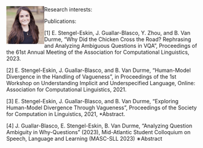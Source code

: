 <img src="https://github.com/jguallar-blasco/jguallar-blasco.github.io/blob/main/image.png" alt="Markdown Monster icon" style="float:left;width:100px;height:100px;" />
Research interests: 

Publications: 

[1] E. Stengel-Eskin, J. Guallar-Blasco, Y. Zhou, and B. Van Durme, “Why Did the Chicken Cross the Road? Rephrasing and Analyzing Ambiguous Questions in VQA”, Proceedings of the 61st Annual Meeting of the Association for Computational Linguistics, 2023. 

[2] E. Stengel-Eskin, J. Guallar-Blasco, and B. Van Durme, “Human-Model Divergence in the Handling of Vagueness”, in Proceedings of the 1st Workshop on Understanding Implicit and Underspecified Language, Online: Association for Computational Linguistics, 2021. 

[3] E. Stengel-Eskin, J. Guallar-Blasco, and B. Van Durme, “Exploring Human-Model Divergence Through Vagueness”, Proceedings of the Society for Computation in Linguistics, 2021, *Abstract.  

[4] J. Guallar-Blasco, E. Stengel-Eskin, B. Van Durme, “Analyzing Question Ambiguity in Why-Questions” (2023), Mid-Atlantic Student Colloquium on Speech, Language and Learning (MASC-SLL 2023) ∗Abstract 
